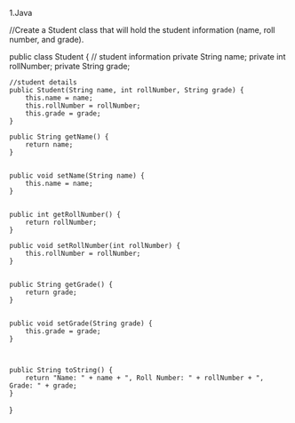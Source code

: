 1.Java 

//Create a Student class that will hold the 
student information (name, roll number, and grade).


public class Student {
    // student information
    private String name;
    private int rollNumber;
    private String grade;

    //student details
    public Student(String name, int rollNumber, String grade) {
        this.name = name;
        this.rollNumber = rollNumber;
        this.grade = grade;
    }

    public String getName() {
        return name;
    }

   
    public void setName(String name) {
        this.name = name;
    }

    
    public int getRollNumber() {
        return rollNumber;
    }

    public void setRollNumber(int rollNumber) {
        this.rollNumber = rollNumber;
    }

   
    public String getGrade() {
        return grade;
    }

  
    public void setGrade(String grade) {
        this.grade = grade;
    }

    
   
    public String toString() {
        return "Name: " + name + ", Roll Number: " + rollNumber + ", Grade: " + grade;
    }
}

